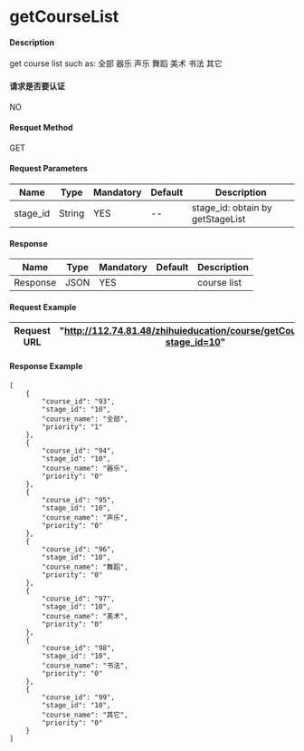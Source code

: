 # getCourseList


#### Description
get course list such as:  全部 器乐 声乐 舞蹈 美术 书法 其它

#### 请求是否要认证
NO


#### Resquet Method
GET
#### Request Parameters

| Name | Type | Mandatory | Default | Description |
| -- | -- | -- | -- | -- |
| stage_id | String | YES | -- | stage_id: obtain by getStageList |



#### Response
| Name | Type | Mandatory | Default | Description |
| -- | -- | -- | -- | -- |
| Response | JSON | YES| | course list  |


#### Request Example

|Request URL | "http://112.74.81.48/zhihuieducation/course/getCourseList?stage_id=10" |
| --| -- |


#### Response Example

```
[
    {
        "course_id": "93",
        "stage_id": "10",
        "course_name": "全部",
        "priority": "1"
    },
    {
        "course_id": "94",
        "stage_id": "10",
        "course_name": "器乐",
        "priority": "0"
    },
    {
        "course_id": "95",
        "stage_id": "10",
        "course_name": "声乐",
        "priority": "0"
    },
    {
        "course_id": "96",
        "stage_id": "10",
        "course_name": "舞蹈",
        "priority": "0"
    },
    {
        "course_id": "97",
        "stage_id": "10",
        "course_name": "美术",
        "priority": "0"
    },
    {
        "course_id": "98",
        "stage_id": "10",
        "course_name": "书法",
        "priority": "0"
    },
    {
        "course_id": "99",
        "stage_id": "10",
        "course_name": "其它",
        "priority": "0"
    }
]
```






